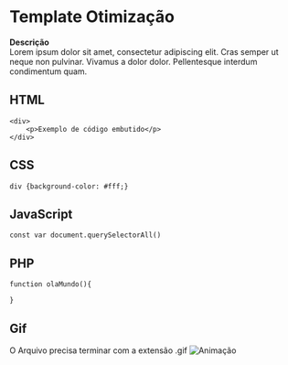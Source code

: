 # Template Otimização

 **Descrição**  
Lorem ipsum dolor sit amet, consectetur adipiscing elit. Cras semper ut neque non pulvinar. Vivamus a dolor dolor. Pellentesque interdum condimentum quam. 

## HTML
```
<div>
    <p>Exemplo de código embutido</p>
</div>
```
## CSS
```
div {background-color: #fff;}
```
## JavaScript
```
const var document.querySelectorAll()
```
## PHP

```
function olaMundo(){
    
}
```
## Gif 
O Arquivo precisa terminar com a extensão .gif 
![Animação](https://media.giphy.com/media/vFKqnCdLPNOKc/giphy.gif)
